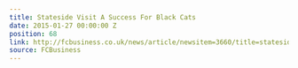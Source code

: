 ```yaml
---
title: Stateside Visit A Success For Black Cats
date: 2015-01-27 00:00:00 Z
position: 68
link: http://fcbusiness.co.uk/news/article/newsitem=3660/title=stateside+visit+a+success+for+black+cats
source: FCBusiness
---
```


